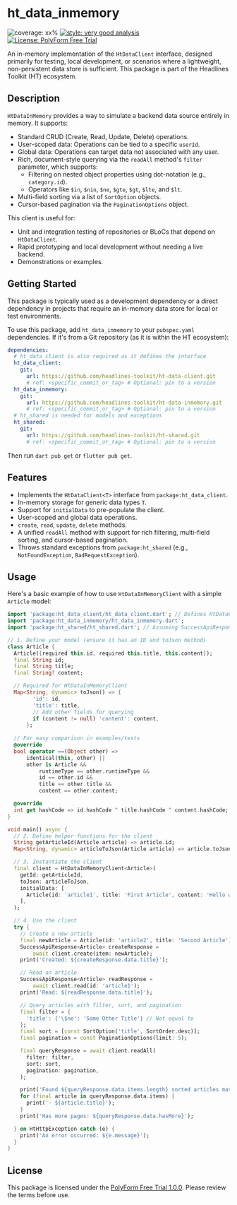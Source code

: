 # ht_data_inmemory

![coverage: xx%](https://img.shields.io/badge/coverage-100-green)
[![style: very good analysis](https://img.shields.io/badge/style-very_good_analysis-B22C89.svg)](https://pub.dev/packages/very_good_analysis)
[![License: PolyForm Free Trial](https://img.shields.io/badge/License-PolyForm%20Free%20Trial-blue)](https://polyformproject.org/licenses/free-trial/1.0.0)

An in-memory implementation of the `HtDataClient` interface, designed primarily for testing, local development, or scenarios where a lightweight, non-persistent data store is sufficient. This package is part of the Headlines Toolkit (HT) ecosystem.

## Description

`HtDataInMemory` provides a way to simulate a backend data source entirely in memory. It supports:
- Standard CRUD (Create, Read, Update, Delete) operations.
- User-scoped data: Operations can be tied to a specific `userId`.
- Global data: Operations can target data not associated with any user.
- Rich, document-style querying via the `readAll` method's `filter` parameter, which supports:
    - Filtering on nested object properties using dot-notation (e.g., `category.id`).
    - Operators like `$in`, `$nin`, `$ne`, `$gte`, `$gt`, `$lte`, and `$lt`.
- Multi-field sorting via a list of `SortOption` objects.
- Cursor-based pagination via the `PaginationOptions` object.

This client is useful for:
- Unit and integration testing of repositories or BLoCs that depend on `HtDataClient`.
- Rapid prototyping and local development without needing a live backend.
- Demonstrations or examples.

## Getting Started

This package is typically used as a development dependency or a direct dependency in projects that require an in-memory data store for local or test environments.

To use this package, add `ht_data_inmemory` to your `pubspec.yaml` dependencies. If it's from a Git repository (as it is within the HT ecosystem):

```yaml
dependencies:
  # ht_data_client is also required as it defines the interface
  ht_data_client:
    git:
      url: https://github.com/headlines-toolkit/ht-data-client.git
      # ref: <specific_commit_or_tag> # Optional: pin to a version
  ht_data_inmemory:
    git:
      url: https://github.com/headlines-toolkit/ht-data-inmemory.git
      # ref: <specific_commit_or_tag> # Optional: pin to a version
  # ht_shared is needed for models and exceptions
  ht_shared:
    git:
      url: https://github.com/headlines-toolkit/ht-shared.git
      # ref: <specific_commit_or_tag> # Optional: pin to a version
```

Then run `dart pub get` or `flutter pub get`.

## Features

- Implements the `HtDataClient<T>` interface from `package:ht_data_client`.
- In-memory storage for generic data types `T`.
- Support for `initialData` to pre-populate the client.
- User-scoped and global data operations.
- `create`, `read`, `update`, `delete` methods.
- A unified `readAll` method with support for rich filtering, multi-field sorting, and cursor-based pagination.
- Throws standard exceptions from `package:ht_shared` (e.g., `NotFoundException`, `BadRequestException`).

## Usage

Here's a basic example of how to use `HtDataInMemoryClient` with a simple `Article` model:

```dart
import 'package:ht_data_client/ht_data_client.dart'; // Defines HtDataClient
import 'package:ht_data_inmemory/ht_data_inmemory.dart';
import 'package:ht_shared/ht_shared.dart'; // Assuming SuccessApiResponse etc. are here

// 1. Define your model (ensure it has an ID and toJson method)
class Article {
  Article({required this.id, required this.title, this.content});
  final String id;
  final String title; 
  final String? content;

  // Required for HtDataInMemoryClient
  Map<String, dynamic> toJson() => {
        'id': id,
        'title': title,
        // Add other fields for querying
        if (content != null) 'content': content,
      };
  
  // For easy comparison in examples/tests
  @override
  bool operator ==(Object other) =>
      identical(this, other) ||
      other is Article &&
          runtimeType == other.runtimeType &&
          id == other.id &&
          title == other.title &&
          content == other.content;

  @override
  int get hashCode => id.hashCode ^ title.hashCode ^ content.hashCode;
}

void main() async {
  // 2. Define helper functions for the client
  String getArticleId(Article article) => article.id;
  Map<String, dynamic> articleToJson(Article article) => article.toJson();

  // 3. Instantiate the client
  final client = HtDataInMemoryClient<Article>(
    getId: getArticleId,
    toJson: articleToJson,
    initialData: [
      Article(id: 'article1', title: 'First Article', content: 'Hello world!'),
    ],
  );

  // 4. Use the client
  try {
    // Create a new article
    final newArticle = Article(id: 'article2', title: 'Second Article');
    SuccessApiResponse<Article> createResponse =
        await client.create(item: newArticle);
    print('Created: ${createResponse.data.title}');

    // Read an article
    SuccessApiResponse<Article> readResponse =
        await client.read(id: 'article1');
    print('Read: ${readResponse.data.title}');

    // Query articles with filter, sort, and pagination
    final filter = {
      'title': {'\$ne': 'Some Other Title'} // Not equal to
    };
    final sort = [const SortOption('title', SortOrder.desc)];
    final pagination = const PaginationOptions(limit: 5);

    final queryResponse = await client.readAll(
      filter: filter,
      sort: sort,
      pagination: pagination,
    );

    print('Found ${queryResponse.data.items.length} sorted articles matching query:');
    for (final article in queryResponse.data.items) {
      print('- ${article.title}');
    }
    print('Has more pages: ${queryResponse.data.hasMore}');

  } on HtHttpException catch (e) {
    print('An error occurred: ${e.message}');
  }
}
```

## License

This package is licensed under the [PolyForm Free Trial 1.0.0](LICENSE). Please review the terms before use.
